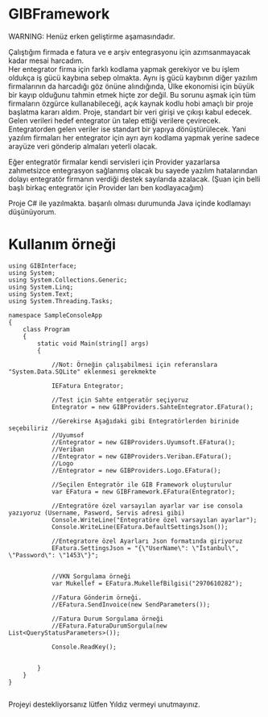 # GIBFramework

WARNING: Henüz erken geliştirme aşamasındadır. 

Çalıştığım firmada e fatura ve e arşiv entegrasyonu için azımsanmayacak kadar mesai harcadım.  
Her entegrator firma için farklı kodlama yapmak gerekiyor ve bu işlem oldukça iş gücü kaybına sebep olmakta. 
Aynı iş gücü kaybının diğer yazılım firmalarının da harcadığı göz önüne alındığında, 
Ülke ekonomisi için büyük bir kayıp olduğunu tahmin etmek hiçte zor değil. 
Bu sorunu aşmak için tüm firmaların özgürce kullanabileceği, açık kaynak kodlu hobi amaçlı bir proje başlatma kararı aldım. 
Proje, standart bir veri girişi ve çıkışı kabul edecek. 
Gelen verileri hedef entegrator ün talep ettiği verilere çevirecek. 
Entegratorden gelen veriler ise standart bir yapıya dönüştürülecek. 
Yani yazılım firmaları her entegrator için ayrı ayrı kodlama yapmak yerine sadece arayüze veri gönderip almaları yeterli olacak. 

Eğer entegratör firmalar kendi servisleri için Provider yazarlarsa zahmetsizce entegrasyon sağlanmış olacak bu sayede yazılım hatalarından dolayı entegratör firmanın verdiği destek sayılarıda azalacak. (Şuan için belli başlı birkaç entegratör için Provider ları ben kodlayacağım)

Proje C# ile yazılmakta. başarılı olması durumunda Java içinde kodlamayı düşünüyorum.


# Kullanım örneği

```
using GIBInterface;
using System;
using System.Collections.Generic;
using System.Linq;
using System.Text;
using System.Threading.Tasks;

namespace SampleConsoleApp
{
    class Program
    {
        static void Main(string[] args)
        {

            //Not: Örneğin çalışabilmesi için referanslara "System.Data.SQLite" eklenmesi gerekmekte

            IEFatura Entegrator;
            
            //Test için Sahte entgeratör seçiyoruz
            Entegrator = new GIBProviders.SahteEntegrator.EFatura();

            //Gerekirse Aşağıdaki gibi Entegratörlerden birinide seçebiliriz
            //Uyumsof
            //Entegrator = new GIBProviders.Uyumsoft.EFatura();
            //Veriban
            //Entegrator = new GIBProviders.Veriban.EFatura();
            //Logo
            //Entegrator = new GIBProviders.Logo.EFatura();

            //Seçilen Entegratör ile GIB Framework oluşturulur
            var EFatura = new GIBFramework.EFatura(Entegrator);

            //Entegratöre özel varsayılan ayarlar var ise consola yazıyoruz (Username, Pasword, Servis adresi gibi)
            Console.WriteLine("Entegratöre özel varsayılan ayarlar");
            Console.WriteLine(EFatura.DefaultSettingsJson());

            //Entegratore özel Ayarları Json formatında giriyoruz
            EFatura.SettingsJson = "{\"UserName\": \"İstanbul\", \"Password\": \"1453\"}";

            
            //VKN Sorgulama örneği
            var Mukellef = EFatura.MukellefBilgisi("2970610282");

            //Fatura Gönderim örneği.
            //EFatura.SendInvoice(new SendParameters());

            //Fatura Durum Sorgulama örneği
            //EFatura.FaturaDurumSorgula(new List<QueryStatusParameters>());

            Console.ReadKey();
        

        }
    }
}


```

Projeyi destekliyorsanız lütfen Yıldız vermeyi unutmayınız.
